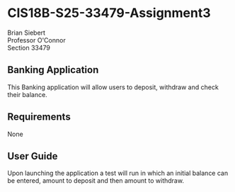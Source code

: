 # CIS18B-S25-33479-Assignment3

Brian Siebert  
Professor O'Connor  
Section 33479 

## Banking Application

This Banking application will allow users to deposit, withdraw and check their balance.

## Requirements

None

## User Guide

Upon launching the application a test will run in which an initial balance can be entered, amount to deposit and then amount to withdraw.
